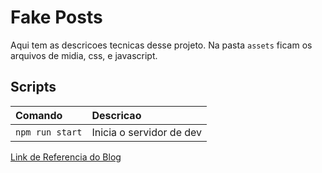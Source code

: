 # Fake Posts

Aqui tem as descricoes tecnicas desse projeto. Na pasta ```assets``` ficam os arquivos de midia, css, e javascript.

## Scripts

| Comando | Descricao |
| :------------- | :------------- |
| ```npm run start``` | Inicia o servidor de dev  |

[Link de Referencia do Blog](https://www.uplabs.com/posts/blog-website-html-template)
